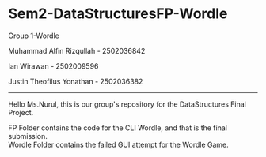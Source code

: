 # Sem2-DataStructuresFP-Wordle

Group 1-Wordle


Muhammad Alfin Rizqullah -  2502036842

Ian Wirawan - 2502009596

Justin Theofilus Yonathan - 2502036382

----------------------------------------------------------------------------------------------


Hello Ms.Nurul, this is our group's repository for the DataStructures Final Project.

FP Folder contains the code for the CLI Wordle, and that is the final submission.\
Wordle Folder contains the failed GUI attempt for the Wordle Game.
